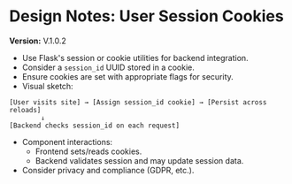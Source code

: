 # Design Notes: User Session Cookies

**Version:** V.1.0.2

- Use Flask's session or cookie utilities for backend integration.
- Consider a `session_id` UUID stored in a cookie.
- Ensure cookies are set with appropriate flags for security.
- Visual sketch:

```
[User visits site] → [Assign session_id cookie] → [Persist across reloads]
        ↓
[Backend checks session_id on each request]
```

- Component interactions:
  - Frontend sets/reads cookies.
  - Backend validates session and may update session data.
- Consider privacy and compliance (GDPR, etc.).

